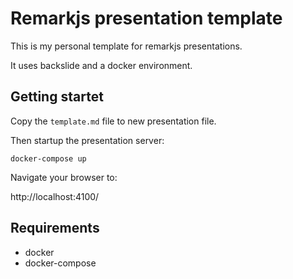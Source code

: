 # Remarkjs presentation template

This is my personal template for remarkjs presentations.

It uses backslide and a docker environment.

## Getting startet

Copy the `template.md` file to new presentation file.

Then startup the presentation server:

```
docker-compose up
```

Navigate your browser to:

http://localhost:4100/

## Requirements

* docker
* docker-compose

